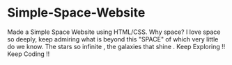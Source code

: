 # Simple-Space-Website
Made a Simple Space Website using HTML/CSS. 
Why space? 
I love space so deeply, keep admiring what is beyond this "SPACE" of which very little do we know. 
The stars so infinite , the galaxies that shine . 
Keep Exploring !! 
Keep Coding !! 
    
